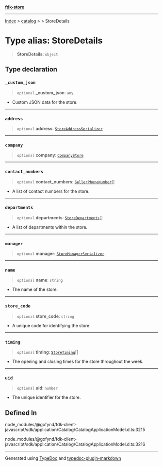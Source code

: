 [**fdk-store**](../../../README.md)
***

[Index](../../../API.md) > [catalog](../../README.md) > [<internal>](../README.md) > StoreDetails

# Type alias: StoreDetails

> **StoreDetails**: `object`

## Type declaration

### `_custom_json`

> `optional` **\_custom\_json**: `any`

- Custom JSON data for the store.

***

### `address`

> `optional` **address**: [`StoreAddressSerializer`](type-alias.StoreAddressSerializer.md)

***

### `company`

> `optional` **company**: [`CompanyStore`](type-alias.CompanyStore.md)

***

### `contact_numbers`

> `optional` **contact\_numbers**: [`SellerPhoneNumber`](type-alias.SellerPhoneNumber.md)[]

- A list of contact numbers
for the store.

***

### `departments`

> `optional` **departments**: [`StoreDepartments`](type-alias.StoreDepartments.md)[]

- A list of departments within the store.

***

### `manager`

> `optional` **manager**: [`StoreManagerSerializer`](type-alias.StoreManagerSerializer.md)

***

### `name`

> `optional` **name**: `string`

- The name of the store.

***

### `store_code`

> `optional` **store\_code**: `string`

- A unique code for identifying the store.

***

### `timing`

> `optional` **timing**: [`StoreTiming`](type-alias.StoreTiming.md)[]

- The opening and closing times for the
store throughout the week.

***

### `uid`

> `optional` **uid**: `number`

- The unique identifier for the store.

## Defined In

node\_modules/@gofynd/fdk-client-javascript/sdk/application/Catalog/CatalogApplicationModel.d.ts:3215

node\_modules/@gofynd/fdk-client-javascript/sdk/application/Catalog/CatalogApplicationModel.d.ts:3216

***
Generated using [TypeDoc](https://typedoc.org/) and [typedoc-plugin-markdown](https://www.npmjs.com/package/typedoc-plugin-markdown)
